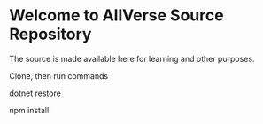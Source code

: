 # Welcome to AllVerse Source Repository 

The source is made available here for learning and other purposes. 

Clone, then run commands

dotnet restore

npm install
